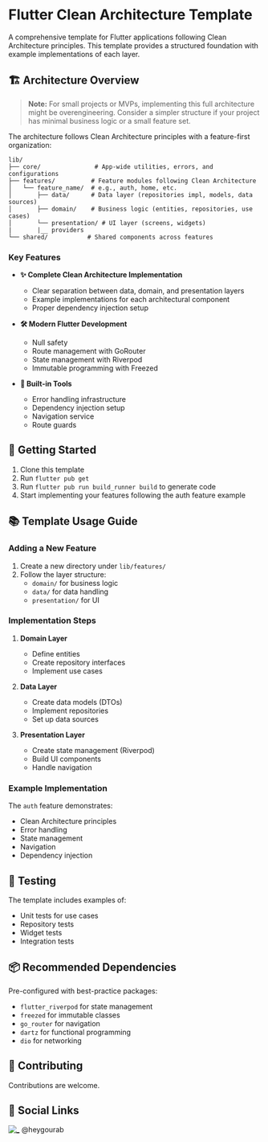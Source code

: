 # Flutter Clean Architecture Template

A comprehensive template for Flutter applications following Clean Architecture principles. This template provides a structured foundation with example implementations of each layer.

## 🏗️ Architecture Overview

> **Note:** For small projects or MVPs, implementing this full architecture might be overengineering. Consider a simpler structure if your project has minimal business logic or a small feature set.

The architecture follows Clean Architecture principles with a feature-first organization:

```text
lib/
├── core/               # App-wide utilities, errors, and configurations
├── features/          # Feature modules following Clean Architecture
│   └── feature_name/  # e.g., auth, home, etc.
│       ├── data/      # Data layer (repositories impl, models, data sources)
│       ├── domain/    # Business logic (entities, repositories, use cases)
│       └── presentation/ # UI layer (screens, widgets)
|       |__ providers
└── shared/           # Shared components across features
```

### Key Features

- **✨ Complete Clean Architecture Implementation**

  - Clear separation between data, domain, and presentation layers
  - Example implementations for each architectural component
  - Proper dependency injection setup

- **🛠️ Modern Flutter Development**

  - Null safety
  - Route management with GoRouter
  - State management with Riverpod
  - Immutable programming with Freezed

- **🧰 Built-in Tools**
  - Error handling infrastructure
  - Dependency injection setup
  - Navigation service
  - Route guards

## 🚀 Getting Started

1. Clone this template
2. Run `flutter pub get`
3. Run `flutter pub run build_runner build` to generate code
4. Start implementing your features following the auth feature example

## 📚 Template Usage Guide

### Adding a New Feature

1. Create a new directory under `lib/features/`
2. Follow the layer structure:
   - `domain/` for business logic
   - `data/` for data handling
   - `presentation/` for UI

### Implementation Steps

1. **Domain Layer**

   - Define entities
   - Create repository interfaces
   - Implement use cases

2. **Data Layer**

   - Create data models (DTOs)
   - Implement repositories
   - Set up data sources

3. **Presentation Layer**
   - Create state management (Riverpod)
   - Build UI components
   - Handle navigation

### Example Implementation

The `auth` feature demonstrates:

- Clean Architecture principles
- Error handling
- State management
- Navigation
- Dependency injection

## 🧪 Testing

The template includes examples of:

- Unit tests for use cases
- Repository tests
- Widget tests
- Integration tests

## 📦 Recommended Dependencies

Pre-configured with best-practice packages:

- `flutter_riverpod` for state management
- `freezed` for immutable classes
- `go_router` for navigation
- `dartz` for functional programming
- `dio` for networking

## 🤝 Contributing

Contributions are welcome.

## 🔗 Social Links

[![_](https://img.shields.io/badge/-%23000000.svg?style=for-the-badge&logo=X)](https://x.com/heygourab) @heygourab
